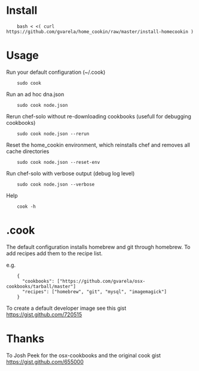 Install
=======
        bash < <( curl https://github.com/gvarela/home_cookin/raw/master/install-homecookin )

Usage
=====
Run your default configuration (~/.cook)

        sudo cook

Run an ad hoc dna.json

        sudo cook node.json

Rerun chef-solo without re-downloading cookbooks (usefull for debugging cookbooks)

        sudo cook node.json --rerun

Reset the home_cookin environment, which reinstalls chef and removes all cache directories

        sudo cook node.json --reset-env

Run chef-solo with verbose output (debug log level)

        sudo cook node.json --verbose

Help

        cook -h

.cook
======
The default configuration installs homebrew and git through homebrew. To add recipes add them to the recipe list.

e.g.

        {
          "cookbooks": ["https://github.com/gvarela/osx-cookbooks/tarball/master"]
          "recipes": ["homebrew", "git", "mysql", "imagemagick"]  
        }

To create a default developer image see this gist https://gist.github.com/720515

Thanks
=====
To Josh Peek for the osx-cookbooks and the original cook gist https://gist.github.com/655000
